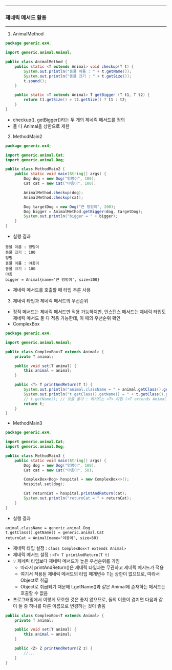 -----
### 제네릭 메서드 활용
-----
1. AnimalMethod
```java
package generic.ex4;

import generic.animal.Animal;

public class AnimalMethod {
    public static <T extends Animal> void checkup(T t) {
        System.out.println("동물 이름 : " + t.getName());
        System.out.println("동물 크기 : " + t.getSize());
        t.sound();
    }

    public static <T extends Animal> T getBigger (T t1, T t2) {
        return t1.getSize() > t2.getSize() ? t1 : t2;
    }
}
```
  - checkup(), getBigger()라는 두 개의 제네릭 메서드를 정의
  - 둘 다 Animal을 상한으로 제한

2. MethodMain2
```java
package generic.ex4;

import generic.animal.Cat;
import generic.animal.Dog;

public class MethodMain2 {
    public static void main(String[] args) {
        Dog dog = new Dog("멍멍이", 100);
        Cat cat = new Cat("야옹이", 100);

        AnimalMethod.checkup(dog);
        AnimalMethod.checkup(cat);

        Dog targetDog = new Dog("큰 멍멍이", 200);
        Dog bigger = AnimalMethod.getBigger(dog, targetDog);
        System.out.println("bigger = " + bigger);
    }
}
```
  - 실행 결과
```
동물 이름 : 멍멍이
동물 크기 : 100
멍멍
동물 이름 : 야옹이
동물 크기 : 100
야옹
bigger = Animal{name='큰 멍멍이', size=200}
```
  - 제네릭 메서드를 호출할 때 타입 추론 사용

3. 제네릭 타입과 제네릭 메서드의 우선순위
  - 정적 메서드는 제네릭 메서드만 적용 가능하지만, 인스턴스 메서드는 제네릭 타입도 제네릭 메서드 둘 다 적용 가능한데, 이 때의 우선순위 확인 
  - ComplexBox
```java
package generic.ex4;

import generic.animal.Animal;

public class ComplexBox<T extends Animal> {
    private T animal;

    public void set(T animal) {
        this.animal = animal;
    }

    public <T> T printAndReturn(T t) {
        System.out.println("animal.className = " + animal.getClass().getName());
        System.out.println("t.getClass().getName() = " + t.getClass().getName());
        // t.getName(); // 호출 불가 : 메서드는 <T> 타입 (<T extends Animal이 아님)
        return t;
    }
}
```

  - MethodMain3
```java
package generic.ex4;

import generic.animal.Cat;
import generic.animal.Dog;

public class MethodMain3 {
    public static void main(String[] args) {
        Dog dog = new Dog("멍멍이", 100);
        Cat cat = new Cat("야옹이", 50);

        ComplexBox<Dog> hospital = new ComplexBox<>();
        hospital.set(dog);

        Cat returnCat = hospital.printAndReturn(cat);
        System.out.println("returnCat = " + returnCat);
    }
}
```

  - 실행 결과
```
animal.className = generic.animal.Dog
t.getClass().getName() = generic.animal.Cat
returnCat = Animal{name='야옹이', size=50}
```

  - 제네릭 타입 설정 : ```class ComplexBox<T extends Animal>```
  - 제네릭 메서드 설정 : ```<T> T printAndReturn(T t)```
  - 💡 제네릭 타입보다 제네릭 메서드가 높은 우선순위를 가짐
    + 따라서 printAndReturn()은 제네릭 타입과는 무관하고 제네릭 메서드가 적용
    + 여기서 적용된 제네릭 메서드의 타입 매개변수 T는 상한이 없으므로, 따라서 Object로 취급
    + Object로 취급되기 때문에 t.getName()과 같은 Animal에 존재하는 메서드는 호출할 수 없음
  - 프로그래밍에서 이렇게 모호한 것은 좋지 않으므로, 둘의 이름이 겹치면 다음과 같이 둘 중 하나를 다른 이름으로 변경하는 것이 좋음
```java
public class ComplexBox<T extends Animal> {
    private T animal;

    public void set(T animal) {
        this.animal = animal;
    }

    public <Z> Z printAndReturn(Z z) {
        //...
    }
}
```
